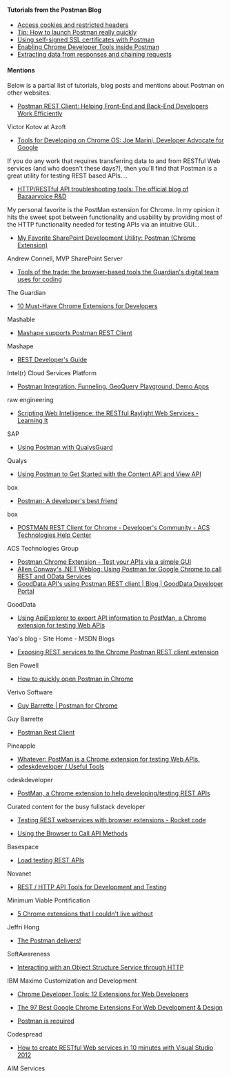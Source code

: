---
---
#### Tutorials from the Postman Blog

* [Access cookies and restricted headers][0]
* [Tip: How to launch Postman really quickly][1]
* [Using self-signed SSL certificates with Postman][2]
* [Enabling Chrome Developer Tools inside Postman][3]
* [Extracting data from responses and chaining requests][4]

#### Mentions

Below is a partial list of tutorials, blog posts and mentions about Postman on other websites.

* [Postman REST Client: Helping Front-End and Back-End Developers Work Efficiently][5]

Victor Kotov at Azoft
* [Tools for Developing on Chrome OS: Joe Marini, Developer Advocate for Google][6]

If you do any work that requires transferring data to and from RESTful Web services (and who doesn't these days?), then you'll find that Postman is a great utility for testing REST based APIs....
* [HTTP/RESTful API troubleshooting tools: The official blog of Bazaarvoice R&D][7]

My personal favorite is the PostMan extension for Chrome. In my opinion it hits the sweet spot between functionality and usability by providing most of the HTTP functionality needed for testing APIs via an intuitive GUI...
* [My Favorite SharePoint Development Utility: Postman (Chrome Extension)][7]

Andrew Connell, MVP SharePoint Server
* [Tools of the trade: the browser-based tools the Guardian's digital team uses for coding][8]

The Guardian
* [10 Must-Have Chrome Extensions for Developers][9]

Mashable
* [Mashape supports Postman REST Client][10]

Mashape
* [REST Developer's Guide][11]

Intel(r) Cloud Services Platform
* [Postman Integration, Funneling, GeoQuery Playground, Demo Apps][12]

raw engineering
* [Scripting Web Intelligence: the RESTful Raylight Web Services - Learning It][13]

SAP
* [Using Postman with QualysGuard][14]

Qualys
* [Using Postman to Get Started with the Content API and View API][15]

box
* [Postman: A developer's best friend][16]

box
* [POSTMAN REST Client for Chrome - Developer's Community - ACS Technologies Help Center][17]

ACS Technologies Group
* [Postman Chrome Extension - Test your APIs via a simple GUI][18]
* [Allen Conway's .NET Weblog: Using Postman for Google Chrome to call REST and OData Services][19]
* [GoodData API's using Postman REST client | Blog | GoodData Developer Portal][20]

GoodData
* [Using ApiExplorer to export API information to PostMan, a Chrome extension for testing Web APIs][21]

Yao's blog - Site Home - MSDN Blogs
* [Exposing REST services to the Chrome Postman REST client extension][22]

Ben Powell
* [How to quickly open Postman in Chrome][23]

Verivo Software
* [Guy Barrette | Postman for Chrome][24]

Guy Barrette
* [Postman Rest Client][25]

Pineapple
* [Whatever: PostMan is a Chrome extension for testing Web APIs.][26]
* [odeskdeveloper / Useful Tools][27]

odeskdeveloper
* [PostMan, a Chrome extension to help developing/testing REST APIs][28]

Curated content for the busy fullstack developer
* [Testing REST webservices with browser extensions - Rocket code][29]

* [Using the Browser to Call API Methods][30]

Basespace
* [Load testing REST APIs][31]

Novanet
* [REST / HTTP API Tools for Development and Testing][32]

Minimum Viable Pontification
* [5 Chrome extensions that I couldn't live without][33]

Jeffri Hong
* [The Postman delivers!][34]

SoftAwareness
* [Interacting with an Object Structure Service through HTTP][35]

IBM Maximo Customization and Development
* [Chrome Developer Tools: 12 Extensions for Web Developers][36]

* [The 97 Best Google Chrome Extensions For Web Development & Design][37]

* [Postman is required][38]

Codespread
* [How to create RESTful Web services in 10 minutes with Visual Studio 2012][39]

AIM Services


[0]: http://blog.getpostman.com/index.php/2014/02/11/postman-v0-9-6-access-cookies-and-restricted-headers-plus-better-testing/
[1]: http://blog.getpostman.com/index.php/2014/01/31/tip-how-to-launch-postman-really-quickly/
[2]: http://blog.getpostman.com/index.php/2014/01/28/using-self-signed-certificates-with-postman/
[3]: http://blog.getpostman.com/index.php/2014/01/27/enabling-chrome-developer-tools-inside-postman/
[4]: http://blog.getpostman.com/index.php/2014/01/27/extracting-data-from-responses-and-chaining-requests/
[5]: http://cases.azoft.com/postman-rest-client-in-a-mobile-development-project/
[6]: http://joemarini.blogspot.in/2013/11/tools-for-developing-on-chromeos.html
[7]: http://www.andrewconnell.com/blog/my-favorite-sharepoint-development-utility-postman-chrome-extension
[8]: http://www.theguardian.com/info/developer-blog/2013/jan/18/tools-of-the-trade-web-development
[9]: http://mashable.com/2013/02/19/chrome-extensions-developers/
[10]: http://blog.mashape.com/post/63034628207/mashape-supports-postman-rest-client
[11]: http://software.intel.com/cloudservicesplatform/documentation/intel-cloud-services-platform-beta-identity-services-rest-developers-guide
[12]: http://www.raweng.com/blog/2013/08/28/postman-integration-funneling-geoquery-playground-demo-apps/
[13]: http://scn.sap.com/community/restful-sdk/blog/2013/09/07/scripting-web-intelligence-the-restful-raylight-web-services--learing-it
[14]: https://community.qualys.com/docs/DOC-4523#Web_browser_Chrome_Postman
[15]: http://developers.blog.box.com/2013/10/14/using-postman-to-get-started-with-the-content-api-and-view-api-2/
[16]: http://developers.blog.box.com/2013/03/13/postman-a-developers-best-friend/
[17]: http://wiki.acstechnologies.com/display/DevCom/POSTMAN+REST+Client+for+Chrome
[18]: http://dchua.com/2013/08/11/postman-chrome-extension-test-your-apis-via-a-simple-gui/
[19]: http://allen-conway-dotnet.blogspot.in/2013/05/using-postman-for-google-chrome-to-call.html
[20]: http://blog.grigsbyconsulting.com/?p=97
[21]: http://blogs.msdn.com/b/yaohuang1/archive/2012/06/15/using-apiexplorer-to-export-api-information-to-postman-a-chrome-extension-for-testing-web-apis.aspx
[22]: http://benpowell.org/exposing-rest-services-to-the-chrome-postman-rest/
[23]: http://support.verivo.com/entries/25685046-How-to-quickly-open-Postman-in-Chrome
[24]: http://blog.guybarrette.com/post/2013/03/17/Postman-for-Chrome.aspx
[25]: http://pineapple.io/resources/postman-rest-client
[26]: http://tom-jaeschke.blogspot.in/2013/09/postman-is-chrome-extension-for-testing.html
[27]: http://developers.odesk.com/w/page/62441163/Useful%20Tools
[28]: http://busy-fullstack-developer.tumblr.com/post/45012220555/postman-a-chrome-extension-to-help-developing-testing
[29]: http://code.skyrocket.be/post/26835923773/testing-rest-webservices-with-browser-extensions
[30]: https://developer.basespace.illumina.com/docs/content/documentation/rest-api/api-using-a-browser
[31]: http://www.novanet.no/blog/stian-sveen/dates/2013/3/load-testing-rest-apis/
[32]: http://fcfeibel.com/blog/2013/05/07/rest-http-api-tools-for-development-and-testing/
[33]: http://jeffri.me/2013/07/5-chrome-extensions-that-i-couldnt-live-without/
[34]: http://www.softawareness.com/2013/01/postman-delivers.html
[35]: http://maximodev.blogspot.in/2012/08/maximo-integration-framework-object-structure-service-http-tutorial.html
[36]: http://doublemesh.com/chrome-extensions-for-web-developers/
[37]: http://www.skilledup.com/learn/programming/best-google-chrome-extensions-web-development-design/
[38]: http://www.codespread.com/postman-is-required.html
[39]: http://aim-services.ch/blog/expertises/net-development/how-to-create-restful-web-services-in-10-minutes-with-visual-studio-2012/